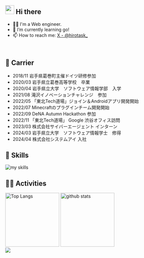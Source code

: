 ## <img src="https://media.giphy.com/media/hvRJCLFzcasrR4ia7z/giphy.gif" width="28"> Hi there

- 🧑‍💻 I'm a Web engineer.
- 🌱 I’m currently learning go!
- 📫 How to reach me: [X - @hirotask_](https://x.com/hirotask_)
<br>

## 💼 Carrier

- 2018/11 岩手県葛巻町主催ドイツ研修参加
- 2020/03 岩手県立葛巻高等学校　卒業
- 2020/04 岩手県立大学　ソフトウェア情報学部　入学
- 2021/08 滝沢イノベーションチャレンジ　参加
- 2022/05 「東北Tech道場」ジョイン＆Androidアプリ開発開始
- 2022/07 Minecraftのプラグインチーム開発開始
- 2022/09 DeNA Autumn Hackathon 参加
- 2022/11 「東北Tech道場」 Google 渋谷オフィス訪問
- 2023/03 株式会社サイバーエージェント インターン
- 2024/03 岩手県立大学　ソフトウェア情報学士　修得
- 2024/04 株式会社システムアイ 入社

<!-- ライトモート：theme=light, ダークモート：theme=dark -->
<!-- アイコンの選択肢一覧：https://arc.net/l/quote/zizyykfh -->
## 🌱 Skills
<img alt="my skills" src="https://skillicons.dev/icons?theme=dark&perline=7&i=html,css,js,ts,nodejs,react,next,python,opencv,fastapi,java,kotlin,firebase,flutter,docker,terraform,aws,bash" />
<br>

<!-- ライトモート：theme=light, ダークモート：theme=vue-dark  -->
## 🏃‍♀️ Activities
<div align="left"> 
  <img alt="Top Langs" height="170px" src="https://github-readme-stats.vercel.app/api?username=hirotask&theme=vue-dark&layout=compact" />
  <img alt="github stats" height="170px" src="https://github-readme-stats.vercel.app/api/top-langs/?username=hirotask&theme=vue-dark&layout=compact" />
</div>

<div align="left">
  <img src="https://komarev.com/ghpvc/?username=hirotask" />
</div>
